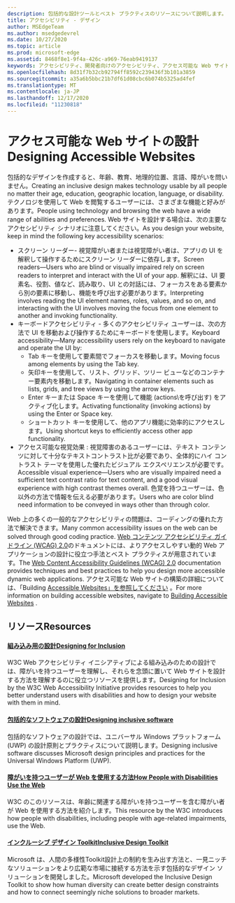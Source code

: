 ```yaml
---
description: 包括的な設計ツールとベスト プラクティスのリソースについて説明します。
title: アクセシビリティ - デザイン
author: MSEdgeTeam
ms.author: msedgedevrel
ms.date: 10/27/2020
ms.topic: article
ms.prod: microsoft-edge
ms.assetid: 8468f8e1-9f4a-426c-a969-76eab9419137
keywords: アクセシビリティ、開発者向けのアクセシビリティ、アクセス可能な Web サイト、エッジ、Web 開発、ARIA、開発者、UIA、UI オートメーション
ms.openlocfilehash: 8d31f7b32cb92794ff8592c239436f3b101a3859
ms.sourcegitcommit: a35a6b5bbc21b7df61d08cbc6b074b5325ad4fef
ms.translationtype: MT
ms.contentlocale: ja-JP
ms.lasthandoff: 12/17/2020
ms.locfileid: "11230818"
---
```

# <span data-ttu-id="09966-104">アクセス可能な Web サイトの設計</span><span class="sxs-lookup"><span data-stu-id="09966-104">Designing Accessible Websites</span></span>  

<span data-ttu-id="09966-105">包括的なデザインを作成すると、年齢、教育、地理的位置、言語、障がいを問いません。</span><span class="sxs-lookup"><span data-stu-id="09966-105">Creating an inclusive design makes technology usable by all people no matter their age, education, geographic location, language, or disability.</span></span>  <span data-ttu-id="09966-106">テクノロジを使用して Web を閲覧するユーザーには、さまざまな機能と好みがあります。</span><span class="sxs-lookup"><span data-stu-id="09966-106">People using technology and browsing the web have a wide range of abilities and preferences.</span></span>  <span data-ttu-id="09966-107">Web サイトを設計する場合は、次の主要なアクセシビリティ シナリオに注意してください。</span><span class="sxs-lookup"><span data-stu-id="09966-107">As you design your website, keep in mind the following key accessibility scenarios:</span></span>

*   <span data-ttu-id="09966-108">スクリーン リーダー- 視覚障がい者または視覚障がい者は、アプリの UI を解釈して操作するためにスクリーン リーダーに依存します。</span><span class="sxs-lookup"><span data-stu-id="09966-108">Screen readers—Users who are blind or visually impaired rely on screen readers to interpret and interact with the UI of your app.</span></span>  <span data-ttu-id="09966-109">解釈には、UI 要素名、役割、値など、読み取り、UI との対話には、フォーカスをある要素から別の要素に移動し、機能を呼び出す必要があります。</span><span class="sxs-lookup"><span data-stu-id="09966-109">Interpreting involves reading the UI element names, roles, values, and so on, and interacting with the UI involves moving the focus from one element to another and invoking functionality.</span></span>
*   <span data-ttu-id="09966-110">キーボードアクセシビリティ - 多くのアクセシビリティ ユーザーは、次の方法で UI を移動および操作するためにキーボードを使用します。</span><span class="sxs-lookup"><span data-stu-id="09966-110">Keyboard accessibility—Many accessibility users rely on the keyboard to navigate and operate the UI by:</span></span>
    *   <span data-ttu-id="09966-111">Tab キーを使用して要素間でフォーカスを移動します。</span><span class="sxs-lookup"><span data-stu-id="09966-111">Moving focus among elements by using the Tab key.</span></span>
    *   <span data-ttu-id="09966-112">矢印キーを使用して、リスト、グリッド、ツリー ビューなどのコンテナー要素内を移動します。</span><span class="sxs-lookup"><span data-stu-id="09966-112">Navigating in container elements such as lists, grids, and tree views by using the arrow keys.</span></span>
    *   <span data-ttu-id="09966-113">Enter キーまたは Space キーを使用して機能 \(actions\を呼び出す) をアクティブ化します。</span><span class="sxs-lookup"><span data-stu-id="09966-113">Activating functionality \(invoking actions\) by using the Enter or Space key.</span></span>
    *   <span data-ttu-id="09966-114">ショートカット キーを使用して、他のアプリ機能に効率的にアクセスします。</span><span class="sxs-lookup"><span data-stu-id="09966-114">Using shortcut keys to efficiently access other app functionality.</span></span>
*   <span data-ttu-id="09966-115">アクセス可能な視覚効果 : 視覚障害のあるユーザーには、テキスト コンテンツに対して十分なテキストコントラスト比が必要であり、全体的にハイ コントラスト テーマを使用した優れたビジュアル エクスペリエンスが必要です。</span><span class="sxs-lookup"><span data-stu-id="09966-115">Accessible visual experience—Users who are visually impaired need a sufficient text contrast ratio for text content, and a good visual experience with high contrast themes overall.</span></span>  <span data-ttu-id="09966-116">色覚を持つユーザーは、色以外の方法で情報を伝える必要があります。</span><span class="sxs-lookup"><span data-stu-id="09966-116">Users who are color blind need information to be conveyed in ways other than through color.</span></span>

<span data-ttu-id="09966-117">Web 上の多くの一般的なアクセシビリティの問題は、コーディングの優れた方法で解決できます。</span><span class="sxs-lookup"><span data-stu-id="09966-117">Many common accessibility issues on the web can be solved through good coding practice.</span></span>  <span data-ttu-id="09966-118">[Web コンテンツ アクセシビリティ ガイドライン (WCAG) 2.0](https://www.w3.org/TR/WCAG20)のドキュメントには、よりアクセスしやすい動的 Web アプリケーションの設計に役立つ手法とベスト プラクティスが用意されています。</span><span class="sxs-lookup"><span data-stu-id="09966-118">The [Web Content Accessibility Guidelines (WCAG) 2.0](https://www.w3.org/TR/WCAG20) documentation provides techniques and best practices to help you design more accessible dynamic web applications.</span></span>  <span data-ttu-id="09966-119">アクセス可能な Web サイトの構築の詳細については、「Building [Accessible Websites」を参照してください](./build/index.md) 。</span><span class="sxs-lookup"><span data-stu-id="09966-119">For more information on building accessible websites, navigate to [Building Accessible Websites](./build/index.md) .</span></span>

## <span data-ttu-id="09966-120">リソース</span><span class="sxs-lookup"><span data-stu-id="09966-120">Resources</span></span>  

#### [<span data-ttu-id="09966-121">組み込み用の設計</span><span class="sxs-lookup"><span data-stu-id="09966-121">Designing for Inclusion</span></span>](https://w3.org/WAI/users/Overview.html)  

<span data-ttu-id="09966-122">W3C Web アクセシビリティ イニシアティブによる組み込みのための設計では、障がいを持つユーザーを理解し、それらを念頭に置いて Web サイトを設計する方法を理解するのに役立つリソースを提供します。</span><span class="sxs-lookup"><span data-stu-id="09966-122">Designing for Inclusion by the W3C Web Accessibility Initiative provides resources to help you better understand users with disabilities and how to design your website with them in mind.</span></span>

#### [<span data-ttu-id="09966-123">包括的なソフトウェアの設計</span><span class="sxs-lookup"><span data-stu-id="09966-123">Designing inclusive software</span></span>](https://msdn.microsoft.com/windows/uwp/accessibility/designing-inclusive-software)  

<span data-ttu-id="09966-124">包括的なソフトウェアの設計では、ユニバーサル Windows プラットフォーム (UWP) の設計原則とプラクティスについて説明します。</span><span class="sxs-lookup"><span data-stu-id="09966-124">Designing inclusive software discusses Microsoft design principles and practices for the Universal Windows Platform (UWP).</span></span>

#### [<span data-ttu-id="09966-125">障がいを持つユーザーが Web を使用する方法</span><span class="sxs-lookup"><span data-stu-id="09966-125">How People with Disabilities Use the Web</span></span>](https://www.w3.org/WAI/intro/people-use-web/Overview.html)  

<span data-ttu-id="09966-126">W3C のこのリソースは、年齢に関連する障がいを持つユーザーを含む障がい者が Web を使用する方法を紹介します。</span><span class="sxs-lookup"><span data-stu-id="09966-126">This resource by the W3C introduces how people with disabilities, including people with age-related impairments, use the Web.</span></span>

#### [<span data-ttu-id="09966-127">インクルーシブ デザイン Toolkit</span><span class="sxs-lookup"><span data-stu-id="09966-127">Inclusive Design Toolkit</span></span>](https://www.microsoft.com/design/practice#howwemake-section)  

<span data-ttu-id="09966-128">Microsoft は、人間の多様性Toolkit設計上の制約を生み出す方法と、一見ニッチなソリューションをより広範な市場に接続する方法を示す包括的なデザイン ソリューションを開発しました。</span><span class="sxs-lookup"><span data-stu-id="09966-128">Microsoft developed the Inclusive Design Toolkit to show how human diversity can create better design constraints and how to connect seemingly niche solutions to broader markets.</span></span>
